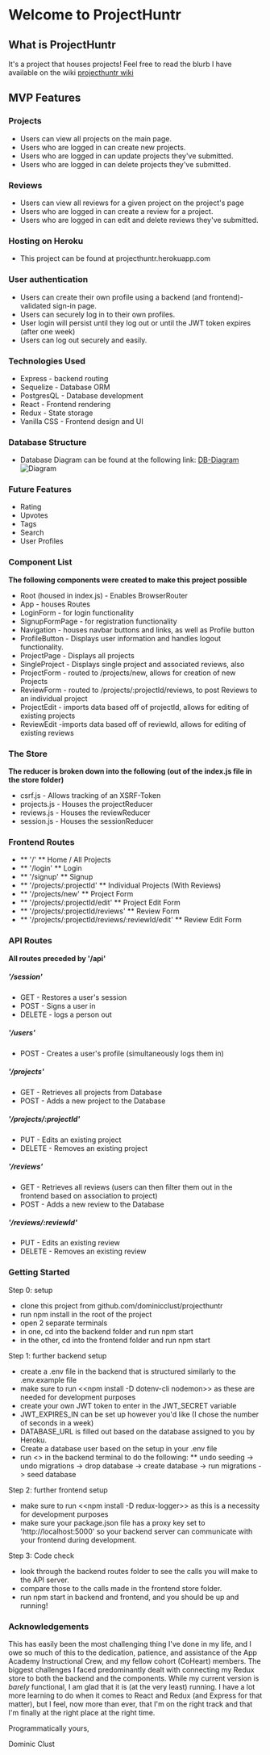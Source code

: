 # Welcome to ProjectHuntr

## What is ProjectHuntr
It's a project that houses projects! Feel free to read the blurb I have available on the wiki
[projecthuntr wiki](../../wiki)

## MVP Features

### Projects
* Users can view all projects on the main page.
* Users who are logged in can create new projects.
* Users who are logged in can update projects they've submitted.
* Users who are logged in can delete projects they've submitted.

### Reviews
* Users can view all reviews for a given project on the project's page
* Users who are logged in can create a review for a project.
* Users who are logged in can edit and delete reviews they've submitted.

### Hosting on Heroku
* This project can be found at projecthuntr.herokuapp.com

### User authentication
* Users can create their own profile using a backend (and frontend)-validated sign-in page.
* Users can securely log in to their own profiles.
* User login will persist until they log out or until the JWT token expires (after one week)
* Users can log out securely and easily.

### Technologies Used
* Express - backend routing
* Sequelize - Database ORM
* PostgresQL - Database development
* React - Frontend rendering
* Redux - State storage
* Vanilla CSS - Frontend design and UI

### Database Structure
* Database Diagram can be found at the following link: [DB-Diagram](../../wiki/DB-Diagram)
![Diagram](https://camo.githubusercontent.com/650a0c3dbd164bc4468b801fd272c442b1f225363001bf603bcc0020a81f743c/68747470733a2f2f692e696d6775722e636f6d2f487370494541742e706e67)

### Future Features
* Rating
* Upvotes
* Tags
* Search
* User Profiles

### Component List
**The following components were created to make this project possible**
* Root (housed in index.js) - Enables BrowserRouter
* App - houses Routes
* LoginForm - for login functionality
* SignupFormPage - for registration functionality
* Navigation - houses navbar buttons and links, as well as Profile button
* ProfileButton - Displays user information and handles logout functionality.
* ProjectPage - Displays all projects
* SingleProject - Displays single project and associated reviews, also 
* ProjectForm - routed to /projects/new, allows for creation of new Projects
* ReviewForm - routed to /projects/:projectId/reviews, to post Reviews to an individual project
* ProjectEdit - imports data based off of projectId, allows for editing of existing projects
* ReviewEdit -imports data based off of reviewId, allows for editing of existing reviews

### The Store
**The reducer is broken down into the following (out of the index.js file in the store folder)**
* csrf.js - Allows tracking of an XSRF-Token
* projects.js - Houses the projectReducer
* reviews.js - Houses the reviewReducer
* session.js - Houses the sessionReducer

### Frontend Routes
* ** '/' ** Home / All Projects
* ** '/login' ** Login
* ** '/signup' ** Signup
* ** '/projects/:projectId' ** Individual Projects (With Reviews)
* ** '/projects/new' ** Project Form
* ** '/projects/:projectId/edit' ** Project Edit Form
* ** '/projects/:projectId/reviews' ** Review Form
* ** '/projects/:projectId/reviews/:reviewId/edit' ** Review Edit Form

### API Routes
**All routes preceded by '/api'**

##### '/session'
* GET - Restores a user's session
* POST - Signs a user in
* DELETE - logs a person out

##### '/users'
* POST - Creates a user's profile (simultaneously logs them in)

##### '/projects'
* GET - Retrieves all projects from Database
* POST - Adds a new project to the Database

##### '/projects/:projectId'
* PUT - Edits an existing project
* DELETE - Removes an existing project

##### '/reviews'
* GET - Retrieves all reviews (users can then filter them out in the frontend based on association to project)
* POST - Adds a new review to the Database

##### '/reviews/:reviewId'
* PUT - Edits an existing review
* DELETE - Removes an existing review

### Getting Started

Step 0: setup
* clone this project from github.com/dominicclust/projecthuntr
* run npm install in the root of the project
* open 2 separate terminals
* in one, cd into the backend folder and run npm start
* in the other, cd into the frontend folder and run npm start

Step 1: further backend setup
* create a .env file in the backend that is structured similarly to the .env.example file
* make sure to run <<npm install -D dotenv-cli nodemon>> as these are needed for development purposes
* create your own JWT token to enter in the JWT_SECRET variable
* JWT_EXPIRES_IN can be set up however you'd like (I chose the number of seconds in a week)
* DATABASE_URL is filled out based on the database assigned to you by Heroku.
* Create a database user based on the setup in your .env file
* run <<npm run dbsetup>> in the backend terminal to do the following:
** undo seeding -> undo migrations -> drop database -> create database -> run migrations -> seed database

Step 2: further frontend setup
* make sure to run <<npm install -D redux-logger>> as this is a necessity for development purposes
* make sure your package.json file has a proxy key set to 'http://localhost:5000' so your backend server can communicate with your frontend during development.
  
Step 3: Code check
* look through the backend routes folder to see the calls you will make to the API server.
* compare those to the calls made in the frontend store folder. 
* run npm start in backend and frontend, and you should be up and running!
  
### Acknowledgements
  
  This has easily been the most challenging thing I've done in my life, and I owe so much of this to the dedication, patience, and assistance 
  of the App Academy Instructional Crew, and my fellow cohort (CoHeart) members. The biggest challenges I faced predominantly dealt with
  connecting my Redux store to both the backend and the components. While my current version is _barely_ functional, I am glad that it is
  (at the very least) running. I have a lot more learning to do when it comes to React and Redux (and Express for that matter), but I feel,
  now more than ever, that I'm on the right track and that I'm finally at the right place at the right time.
  
  Programmatically yours,
  
  Dominic Clust
  
